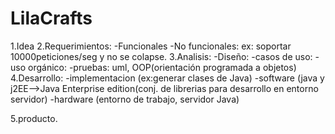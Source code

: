 # LilaCrafts

1.Idea
2.Requerimientos:
    -Funcionales
    -No funcionales: ex: soportar 10000peticiones/seg y no se colapse.
3.Analisis:
  -Diseño:
      -casos de uso:
      -uso orgánico:
  -pruebas: uml, OOP(orientación programada a objetos)
4.Desarrollo:
  -implementacion (ex:generar clases de Java)
      -software (java y j2EE-->Java Enterprise edition(conj. de librerias para desarrollo en entorno servidor)
      -hardware (entorno de trabajo, servidor Java)
      
5.producto.
